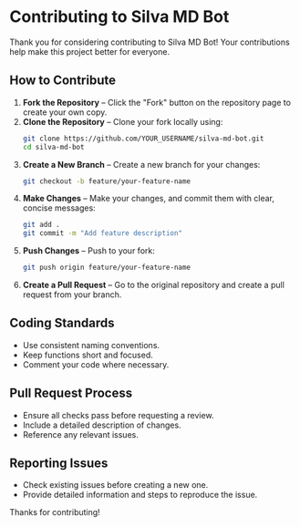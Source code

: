 # Contributing to Silva MD Bot  

Thank you for considering contributing to Silva MD Bot! Your contributions help make this project better for everyone.  

## How to Contribute  
1. **Fork the Repository** – Click the "Fork" button on the repository page to create your own copy.  
2. **Clone the Repository** – Clone your fork locally using:  
    ```sh
    git clone https://github.com/YOUR_USERNAME/silva-md-bot.git
    cd silva-md-bot
    ```
3. **Create a New Branch** – Create a new branch for your changes:  
    ```sh
    git checkout -b feature/your-feature-name
    ```
4. **Make Changes** – Make your changes, and commit them with clear, concise messages:  
    ```sh
    git add .
    git commit -m "Add feature description"
    ```
5. **Push Changes** – Push to your fork:  
    ```sh
    git push origin feature/your-feature-name
    ```
6. **Create a Pull Request** – Go to the original repository and create a pull request from your branch.  

## Coding Standards  
- Use consistent naming conventions.  
- Keep functions short and focused.  
- Comment your code where necessary.  

## Pull Request Process  
- Ensure all checks pass before requesting a review.  
- Include a detailed description of changes.  
- Reference any relevant issues.  

## Reporting Issues  
- Check existing issues before creating a new one.  
- Provide detailed information and steps to reproduce the issue.  

Thanks for contributing!  
